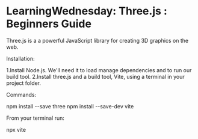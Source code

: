 # LearningWednesday: Three.js : Beginners Guide

Three.js is a a powerful JavaScript library for creating 3D graphics on the web.

Installation:

1.Install Node.js. We'll need it to load manage dependencies and to run our build tool.
2.Install three.js and a build tool, Vite, using a terminal in your project folder.

Commands:

npm install --save three
npm install --save-dev vite

From your terminal run:

npx vite




